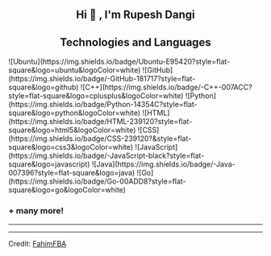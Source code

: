 <h2 align="center"> Hi 👋 , I'm Rupesh Dangi <br/></h2> 
                
    


<h2 align="center">
Technologies and Languages </h2>
![Ubuntu](https://img.shields.io/badge/Ubuntu-E95420?style=flat-square&logo=ubuntu&logoColor=white)
![GitHub](https://img.shields.io/badge/-GitHub-181717?style=flat-square&logo=github)
![C++](https://img.shields.io/badge/-C++-007ACC?style=flat-square&logo=cplusplus&logoColor=white)
![Python](https://img.shields.io/badge/Python-14354C?style=flat-square&logo=python&logoColor=white)
![HTML](https://img.shields.io/badge/HTML-239120?style=flat-square&logo=html5&logoColor=white)
![CSS](https://img.shields.io/badge/CSS-239120?&style=flat-square&logo=css3&logoColor=white)
![JavaScript](https://img.shields.io/badge/-JavaScript-black?style=flat-square&logo=javascript)
![Java](https://img.shields.io/badge/-Java-007396?style=flat-square&logo=java)
![Go](https://img.shields.io/badge/Go-00ADD8?style=flat-square&logo=go&logoColor=white)

<h3> + many more! </h3>

-------------------------------------------------------------------------------------------------------------------------------------------------------





------
Credit: [FahimFBA](https://github.com/FahimFBA)
